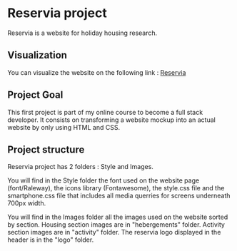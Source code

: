 # Reservia project 

Reservia is a website for holiday housing research.

## Visualization

You can visualize the website on the following link : [Reservia](https://sophiespacee.github.io/Reservia/)

## Project Goal

This first project is part of my online course to become a full stack developer. It consists on transforming a website mockup into an actual website by only using HTML and CSS. 

## Project structure

Reservia project has 2 folders : Style and Images.

You will find in the Style folder the font used on the website page (font/Raleway), the icons library (Fontawesome), the style.css file and the smartphone.css file that includes all media querries for screens underneath 700px width. 

You will find in the Images folder all the images used on the website sorted by section. 
Housing section images are in "hebergements" folder. 
Activity section images are in "activity" folder.
The reservia logo displayed in the header is in the "logo" folder.
